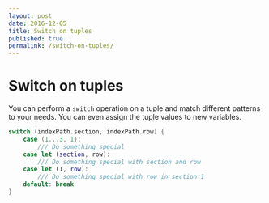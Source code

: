 ```yaml
---
layout: post
date: 2016-12-05
title: Switch on tuples
published: true
permalink: /switch-on-tuples/
---
```


# Switch on tuples
You can perform a `switch` operation on a tuple and match different patterns to your needs. You can even assign the tuple values to new variables.

```swift
switch (indexPath.section, indexPath.row) {
	case (1...3, 1):
		/// Do something special
	case let (section, row):
		/// Do something special with section and row	
	case let (1, row):
		/// Do something special with row in section 1
	default: break
}
```